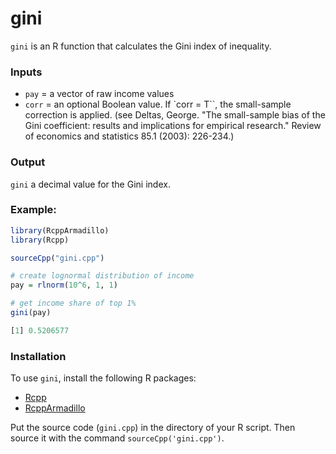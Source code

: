 # gini

`gini` is an R function that calculates the Gini index of inequality.


### Inputs

* `pay` = a vector of raw income values
* `corr` =  an optional Boolean value. If `corr = T``, the small-sample correction is applied. (see Deltas, George. "The small-sample bias of the Gini coefficient: results and implications for empirical research." Review of economics and statistics 85.1 (2003): 226-234.)

### Output
`gini` a decimal value for the Gini index.


### Example:

```R
library(RcppArmadillo)
library(Rcpp)

sourceCpp("gini.cpp")

# create lognormal distribution of income
pay = rlnorm(10^6, 1, 1)

# get income share of top 1%
gini(pay)

[1] 0.5206577

```


### Installation
To use `gini`, install the following R packages:
 * [Rcpp](https://cran.r-project.org/web/packages/Rcpp/index.html) 
 * [RcppArmadillo](https://cran.r-project.org/web/packages/RcppArmadillo/index.html) 

Put the source code (`gini.cpp`) in the directory of your R script. Then source it with the command `sourceCpp('gini.cpp')`.




